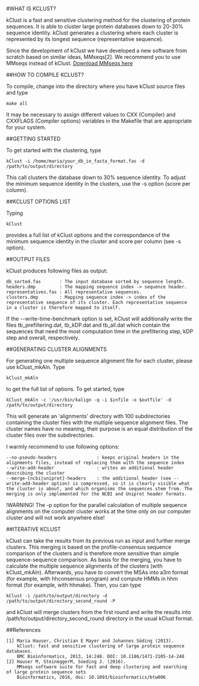 
#WHAT IS KCLUST?

kClust is a fast and sensitive clustering method for the clustering of protein sequences. It is able to cluster large protein databases down to 20-30% sequence identity.
kClust generates a clustering where each cluster is represented by its longest sequence (representative sequence).

Since the development of kClust we have developed a new software from scratch based on similar ideas, MMseqs[2]. We recommend you to use MMseqs instead of kClust.
[Download MMseqs here](https://github.com/soedinglab/MMseqs)


##HOW TO COMPILE KCLUST?

To compile, change into the directory where you have kClust source files and type 

    make all
    
It may be necessary to assign different values to CXX (Compiler) and CXXFLAGS (Compiler options) variables in the Makefile that are appropriate for your system.

##GETTING STARTED

To get started with the clustering, type

    kClust -i /home/maria/your_db_in_fasta_format.fas -d /path/to/output/directory

This call clusters the database down to 30% sequence identity. To adjust the minimum sequence identity in the clusters, use the -s option (score per column).

##KCLUST OPTIONS LIST

Typing

    kClust
    
provides a full list of kClust options and the correspondance of the minimum sequence identity in the cluster and score per column (see -s option).

##OUTPUT FILES

kClust produces following files as output:

    db_sorted.fas       : The input database sorted by sequence length.
    headers.dmp         : The mapping sequence index -> sequence header.
    representatives.fas : All representative sequences.
    clusters.dmp        : Mapping sequence index -> index of the representative sequence of its cluster. Each representative sequence in a cluster is therefore mapped to itself.

If the --write-time-benchmark option is set, kClust will additionally write the files tb_prefiltering.dat, tb_kDP.dat and tb_all.dat which contain the sequences that need the most computation time in the prefiltering step, kDP step and overall, respectively.

##GENERATING CLUSTER ALIGNMENTS

For generating one multiple sequence alignment file for each cluster, please use kClust_mkAln. Type

    kClust_mkAln

to get the full list of options. 
To get started, type

    kClust_mkAln -c '/usr/bin/kalign -q -i $infile -o $outfile' -d /path/to/output/directory

This will generate an 'alignments' directory with 100 subdirectories containing the cluster files with the multiple sequence alignment files. The cluster names have no meaning, their purpose is an equal distribution of the cluster files over the subdirectories.

I warmly recommend to use following options:

    --no-pseudo-headers               : keeps original headers in the alignments files, instead of replacing them with the sequence index
    --write-add-header                : writes an additional header describing the cluster
    --merge-[ncbi|uniprot]-headers    : the additional header (see --write-add-header option) is compressed, so it is clearly visible what the cluster is about, and which organisms the sequences stem from. The merging is only implemented for the NCBI and Uniprot header formats.

!WARNING! The -p option for the parallel calculation of multiple sequence alignments on the computer cluster works at the time only on our computer cluster and will not work anywhere else!

##ITERATIVE KCLUST

kClust can take the results from its previous run as input and further merge clusters. This merging is based on the profile-consensus sequence comparison of the clusters and is therefore more sensitive than simple sequence-sequence comparison. As basis for the merging, you have to calculate the multiple sequence alignments of the clusters (with kClust_mkAln). Afterwards, you have to convert the MSAs into a3m format (for example, with hhconsensus program) and compute HMMs in hhm format (for example, with hhmake). Then, you can type

    kClust -i /path/to/output/directory -d /path/to/output/directory_second_round -P
  
and kClust will merge clusters from the first round and write the results into /path/to/output/directory_second_round directory in the usual kClust format.

##References

    [1] Maria Hauser, Christian E Mayer and Johannes Söding (2013).
        kClust: fast and sensitive clustering of large protein sequence databases.
        BMC Bioinformatics, 2013, 14:248. DOI: 10.1186/1471-2105-14-248
    [2] Hauser M, SteineggerM, Soeding J. (2016).
        MMseqs software suite for fast and deep clustering and searching of large protein sequence sets
        Bioinformatics, 2016, doi: 10.1093/bioinformatics/btw006

